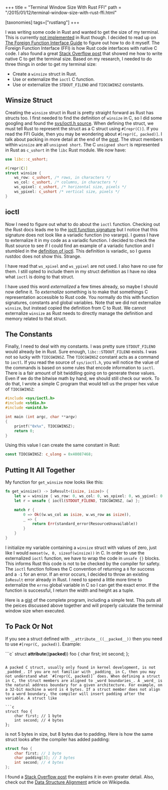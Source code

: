 +++
title = "Terminal Window Size With Rust FFI"
path = "/2015/01/12/terminal-window-size-with-rust-ffi.html"

[taxonomies]
tags=["rustlang"]
+++

I  was writing some code in Rust and wanted to get the size of my terminal. This is currently [not implemented](https://github.com/rust-lang/rust/blob/470118f3e915cdc8f936aca0640b28a7a3d8dc6c/src/libstd/sys/unix/tty.rs#L44-46) in Rust though. I decided to read up on [The Foreign Function Interface Guide](http://static.rust-lang.org/doc/master/book/ffi.html) to figure out how to do it myself. The Foreign Function Interface (FFI) is how Rust code interfaces with native C code. I also found a great [Stack Overflow post](http://stackoverflow.com/a/1022961/775246) that showed me how to write native C to get the terminal size. Based on my research, I needed to do three things in order to get my terminal size:

   * Create a `winsize` struct in Rust.
   * Use or externalize the `ioctl` C function.
   * Use or externalize the `STDOUT_FILENO` and `TIOCGWINSZ` constants.

## Winsize Struct

Creating the `winsize` struct in Rust is pretty straight forward as Rust has structs too. I first needed to find the definition of `winsize` in C, so I did some googling and found the [sys/ioctl.h source](http://unix.superglobalmegacorp.com/Net2/newsrc/sys/ioctl.h.html). When defining the struct, we must tell Rust to represent the struct as a C struct using `#[repr(C)]`. If you read the FFI Guide, then you may be wondering about `#[repr(C, packed)]`. I talk about packing in more detail at the end of the [post](#to-pack-or-not). The struct members within `winsize` are all `unsigned short`. The C `unsigned short` is represented in Rust as `c_ushort` in the `libc` Rust module. We now have:

```rust
use libc::c_ushort;

#[repr(C)]
struct winsize {
    ws_row: c_ushort, /* rows, in characters */
    ws_col: c_ushort, /* columns, in characters */
    ws_xpixel: c_ushort, /* horizontal size, pixels */
    ws_ypixel: c_ushort /* vertical size, pixels */
}
```

## ioctl

Now I need to figure out what to do about the `ioctl` function. Checking out the Rust docs leads me to the [ioctl function signature](http://doc.rust-lang.org/libc/funcs/bsd44/fn.ioctl.html) but I notice that this signature does not look like a variadic function (no varargs). I guess I have to externalize it in my code as a variadic function. I decided to check the Rust source to see if I could find an example of a variadic function and I stumbled in the [definition of ioctl](https://github.com/rust-lang/rust/blob/5b3cd3900ceda838f5798c30ab96ceb41f962534/src/libstd/sys/unix/c.rs#L78). This definition is variadic, so I guess rustdoc does not show this. Strange.

I have read that `ws_xpixel` and `ws_ypixel` are not used. I also have no use for them. I still opted to include them in my struct definition as I have no idea what `ioctl` is doing to that struct.

I have used this word _externalized_ a few times already, so maybe I should now define it. To _externalize_ something is to make that somethings C representation accessible to Rust code. You normally do this with function signatures, constants and global variables. Note that we did not externalize `winsize`, but instead copied the definition from C to Rust. We cannot externalize `winsize` as Rust needs to directly manage the definition and memory related to that struct.

## The Constants

Finally, I need to deal with my constants. I was pretty sure `STDOUT_FILENO` would already be in Rust. Sure enough, `libc::STDOUT_FILENO` exists. I was not so lucky with `TIOCGWINSZ`. The `TIOCGWINSZ` constant acts as a command to `ioctl`. If you read the source of `sys/ioctl.h`, you will notice the value of the commands is based on some rules that encode information to `ioctl`. There is a fair amount of bit twiddling going on to generate these values. Even if we do the bitwise math by hand, we should still check our work. To do that, I wrote a simple C program that would tell us the proper hex value of `TIOCGWINSZ`:

```c
#include <sys/ioctl.h>
#include <stdio.h>
#include <unistd.h>

int main (int argc, char **argv)
{
    printf("0x%x", TIOCGWINSZ);
    return 0;
}
```

Using this value I can create the same constant in Rust:

```rust
const TIOCGWINSZ: c_ulong = 0x40087468;
```

## Putting It All Together

My function for `get_winsize` now looks like this:

```rust
fn get_winsize() -> IoResult<(isize, isize)> {
    let w = winsize { ws_row: 0, ws_col: 0, ws_xpixel: 0, ws_ypixel: 0 };
    let r = unsafe { ioctl(STDOUT_FILENO, TIOCGWINSZ, &w) };

    match r {
        0 => Ok((w.ws_col as isize, w.ws_row as isize)),
        _ => {
            return Err(standard_error(ResourceUnavailable))
        }
    }
}
```

I initialize my variable containing a `winsize` struct with values of zero, just like I would `memset(w, 0, sizeof(winsize))` in C. In order to use the externalized `ioctl` function, we have to wrap the code in `unsafe {}` blocks. This informs Rust this code is not to be checked by the compiler for safety. The `ioctl` function follows the C convention of returning a `0` for success and a `-1` for an error. If an error occurs, I decided to throw an existing `IoResult` error already in Rust. I need to spend a little more time to externalize the `errno` global variable in C so I can get the exact error. If the function is successful, I return the width and height as a tuple.

Here is a [gist](https://gist.github.com/hjr3/0cbe1ac2f10e6e3df96a) of the complete program, including a simple test. This puts all the peices discussed above together and will properly calculate the terminal window size when executed.

## To Pack Or Not

If you see a struct defined with `__attribute__((__packed__))` then you need to use `#[repr(C, packed)]`. Example:

```c`
struct __attribute__((__packed__)) foo {
    char first;
    int second;
};
```

A packed C struct, usually only found in kernel development, is not _padded_. If you are not familiar with _padding_ in C, then you may not understand what `#[repr(C, packed)]` does. When defining a struct in C, the struct members are aligned to _word boundaries_. A _word_ is the natural address boundary for a given architecture. For example, on a 32-bit machine a word is 4 bytes. If a struct member does not align to a word boundary, the compiler will insert padding after the variable. A struct like

```c
struct foo {
    char first; // 1 byte
    int second; // 4 bytes
};
```

is not 5 bytes in size, but 8 bytes due to padding. Here is how the same struct looks after the compiler has added padding:

```c
struct foo {
    char first; // 1 byte
    char padding[3]; // 3 bytes
    int second; // 4 bytes
};
```

I found a [Stack Overflow post](http://stackoverflow.com/a/4306269/775246) the explains it in even greater detail. Also, check out the [Data Structure Alignment](http://en.wikipedia.org/wiki/Data_structure_alignment) article on Wikipedia.
